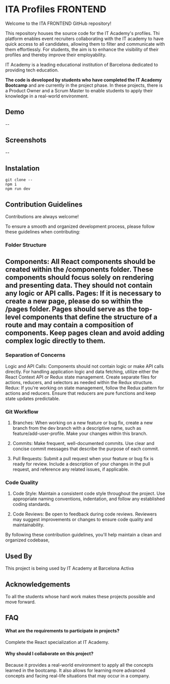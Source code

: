 
# ITA Profiles FRONTEND

Welcome to the ITA FRONTEND GitHub repository! 

This repository houses the source code for the IT Academy's profiles. Thi platform enables event recruiters collaborating with the IT academy to have quick access to all candidates, allowing them to filter and communicate with them effortlessly. For students, the aim is to enhance the visibility of their profiles and thereby improve their employability. 

IT Academy is a leading educational institution of Barcelona dedicated to providing tech education. 

**The code is developed by students who have completed the IT Academy Bootcamp** and are currently in the project phase. In these projects, there is a Product Owner and a Scrum Master to enable students to apply their knowledge in a real-world environment.


## Demo

--


## Screenshots

--


## Instalation

```console
git clone --
npm i
npm run dev
```


## Contribution Guidelines

Contributions are always welcome!


To ensure a smooth and organized development process, please follow these guidelines when contributing:

### Folder Structure

Components: All React components should be created within the /components folder. These components should focus solely on rendering and presenting data. They should not contain any logic or API calls.
Pages: If it is necessary to create a new page, please do so within the /pages folder. Pages should serve as the top-level components that define the structure of a route and may contain a composition of components. Keep pages clean and avoid adding complex logic directly to them.
--

### Separation of Concerns

Logic and API Calls: Components should not contain logic or make API calls directly. For handling application logic and data fetching, utilize either the React Context API or Redux state management. Create separate files for actions, reducers, and selectors as needed within the Redux structure.
Redux: If you're working on state management, follow the Redux pattern for actions and reducers. Ensure that reducers are pure functions and keep state updates predictable.

### Git Workflow

1. Branches: When working on a new feature or bug fix, create a new branch from the dev branch with a descriptive name, such as feature/add-user-profile. Make your changes within this branch.

2. Commits: Make frequent, well-documented commits. Use clear and concise commit messages that describe the purpose of each commit.

3. Pull Requests: Submit a pull request when your feature or bug fix is ready for review. Include a description of your changes in the pull request, and reference any related issues, if applicable.

### Code Quality

1. Code Style: Maintain a consistent code style throughout the project. Use appropriate naming conventions, indentation, and follow any established coding standards.

2. Code Reviews: Be open to feedback during code reviews. Reviewers may suggest improvements or changes to ensure code quality and maintainability.


By following these contribution guidelines, you'll help maintain a clean and organized codebase,


## Used By

This project is being used by IT Academy at Barcelona Activa




## Acknowledgements

To all the students whose hard work makes these projects possible and move forward.

## FAQ

#### What are the requirements to participate in projects?

Complete the React specialization at IT Academy.


#### Why should I collaborate on this project?

Because it provides a real-world environment to apply all the concepts learned in the bootcamp. It also allows for learning more advanced concepts and facing real-life situations that may occur in a company.